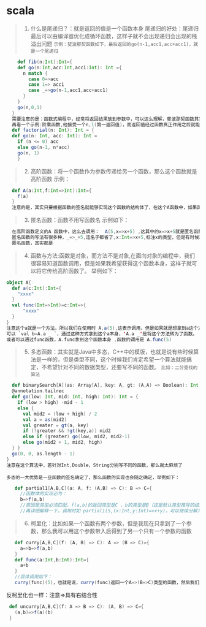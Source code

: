 # scala

>1. 什么是尾递归？：就是返回的值是一个函数本身
> 尾递归的好处：尾递归最后可以由编译器优化成循环函数，这样子就不会出现递归会出现的栈溢出问题
`示例：斐波那契函数如下，最后返回的go(n-1,acc1,acc+acc1)，就是一个尾递归`
```scala
    def fib(n:Int):Int={
    def go(n:Int,acc:Int,acc1:Int): Int ={
      n match {
        case 0=>acc
        case 1=> acc1
        case _=>go(n-1,acc1,acc+acc1)
      }
    }
    go(n,0,1)
  }
  需要注意的是：函数式编程中，经常将返回结果放到参数中，可以这么理解，斐波那契函数其实接受三个参数，n，0(第一个返回值)，1(第二个返回值)
  再看一个示例:阶乘函数,他接受一个n,1(第一返回值)，而返回值经过函数真正作用之后就能够返回。
  def factorial(n: Int): Int = {
  def go(n: Int, acc: Int): Int =
    if (n <= 0) acc
    else go(n-1, n*acc)
    go(n, 1) 
    }
```

> 2. 高阶函数：将一个函数作为参数传递给另一个函数，那么这个函数就是高阶函数
> 示例：
```scala
  def A(a:Int,f:Int=>Int):Int={
    f(a)
  }
  注意的是，其实只要根据函数的签名就能够实现这个函数的结构体了，在这个A函数中，如果函数体部分不填f(a)，那么该填什么呢？读者可以自己好好体会一下，会发现无法填入其他的函数体，这也是函数式编程保证程序错误概率下降的一个重要原因     
```

> 3. 匿名函数：函数不用写函数名
> 示例如下：
```scala
  在高阶函数定义的A 函数中，这么去调用：  A(5,x=>x+5) ,这其中的x=>x+5就是匿名函数，
  匿名函数的写法有很多种，_=>_+5,连名子都省了,x:Int=>x+5,标注x的类型，但是有时候就不用标注，因为scala的类型推导非常强
  匿名函数，其实都是
```

> 4. 函数与方法:函数是对象，而方法不是对象,在面向对象的编程中，我们很容易知道函数调用，但是如果我希望获得这个函数本身，这样子就可以将它传给高阶函数了。
举例如下：
```scala
object A{
  def a(c:Int):Int={
    "xxxx"
  }
  val func(Int=>Int)=c:Int=>{
      "xxxx"
  }
}
注意这个a就是一个方法，所以我们在使用时 A.a(5),这表示调用，但是如果就是想拿到a这个方法，怎么办？
可以 `val b=A.a _ `，通过这种方式拿到这个a本身，'A.a _'是将这个方法转为了函数。 
或者可以通过func函数，A.func拿到这个函数本身 ,函数的调用是 A.func(5)
```
> 5. 多态函数：其实就是Java中多态，C++中的模版，也就是说有些时候算法是一样的，但是类型不同，这个时候我们肯定希望一个算法就能搞定，不希望针对不同的数据类型，还要写不同的函数。
> `比如：二分查找的算法`
```scala
  def binarySearch[A](as: Array[A], key: A, gt: (A,A) => Boolean): Int = {
  @annotation.tailrec
  def go(low: Int, mid: Int, high: Int): Int = {
    if (low > high) -mid - 1
    else {
      val mid2 = (low + high) / 2
      val a = as(mid2)
      val greater = gt(a, key)
      if (!greater && !gt(key,a)) mid2
      else if (greater) go(low, mid2, mid2-1)
      else go(mid2 + 1, mid2, high)
  } }
  go(0, 0, as.length - 1)
}
注意在这个算法中，若针对Int,Double，String分别写不同的函数，那么就太麻烦了
```
`多态的一大优势是一旦函数的签名确定了，那么函数的实现也会随之确定，举例如下：`
```scala
   def partial1[A,B,C](a: A, f: (A,B) => C): B => C={
     //函数体的实现必为：
     b=>f(a,b)
     //原因是类型必须匹配，f(a,b)的返回类型是C ，b的类型是B（这是默认类型推导的结果）。
     //再详细解释一下，调用时如 partial1(5,(x:Int,y:Int)=>x+y)，可以继续分解为：y=>5+y，可以好好体会一下
```

> 6. 柯里化：比如如果一个函数有两个参数，但是我现在只拿到了一个参数，那么我可以用这个参数带入后得到了另一个只有一个参数的函数
```scala
   def curry[A,B,C](f: (A, B) => C): A => (B => C)={
     a=>b=>f(a,b)
   }
   def func(a:Int,b:Int):Int={
     a+b
   }
   //具体调用如下：
   curry(func)(5)，也就是说，curry(func)返回一个A=>(B=>C)类型的函数，然后我们给这个函数传入5这个参数，于是curry(func)(5)返回了B=>C类型的函数，这个时候我们再可以curry(func)(5)(6)，这个表达式返回了C类型的数，即 11.
```
反柯里化也一样：注意=>具有右结合性
```scala
 def uncurry[A,B,C](f: A => B => C): (A, B) => C={
   (a,b)=>f(a)(b)
 }
```
